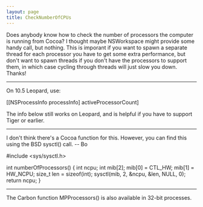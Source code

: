 ```yaml
---
layout: page
title: CheckNumberOfCPUs
---
```


Does anybody know how to check the number of processors the computer is running from Cocoa?  I thought maybe NSWorkspace might provide some handy call, but nothing.  This is imporant if you want to spawn a separate thread for each processor you have to get some extra performance, but don't want to spawn threads if you don't have the processors to support them, in which case cycling through threads will just slow you down.  Thanks!

----

On 10.5 Leopard, use:
    
[[NSProcessInfo processInfo] activeProcessorCount]


The info below still works on Leopard, and is helpful if you have to support Tiger or earlier.

----

I don't think there's a Cocoa function for this.  However, you can find this using the BSD sysctl() call.  -- Bo
    
#include <sys/sysctl.h>

int numberOfProcessors()
{
	int ncpu;
	int mib[2];
	mib[0] = CTL_HW;
	mib[1] = HW_NCPU;
	size_t len = sizeof(int);
	sysctl(mib, 2, &ncpu, &len, NULL, 0);
	return ncpu;
}


----

The Carbon function MPProcessors() is also available in 32-bit processes.

